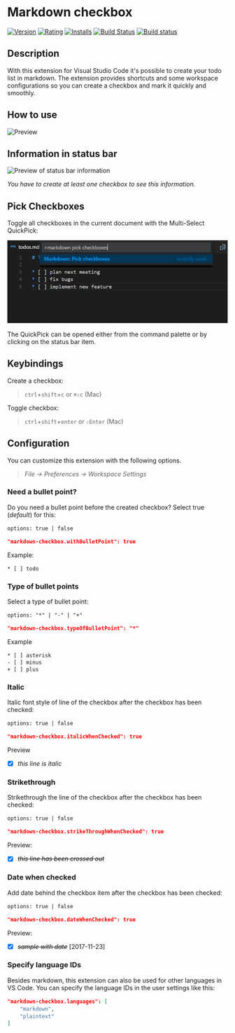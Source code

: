# Markdown checkbox
[![Version](https://vsmarketplacebadge.apphb.com/version/PKief.markdown-checkbox.svg)](https://marketplace.visualstudio.com/items?itemName=PKief.markdown-checkbox)
[![Rating](https://vsmarketplacebadge.apphb.com/rating-short/PKief.markdown-checkbox.svg)](https://marketplace.visualstudio.com/items?itemName=PKief.markdown-checkbox)
[![Installs](https://vsmarketplacebadge.apphb.com/installs/PKief.markdown-checkbox.svg)](https://marketplace.visualstudio.com/items?itemName=PKief.markdown-checkbox)
[![Build Status](https://travis-ci.org/PKief/vscode-markdown-checkbox.svg?branch=master)](https://travis-ci.org/PKief/vscode-markdown-checkbox)
[![Build status](https://ci.appveyor.com/api/projects/status/n7ot0okpi5fdrm1y?svg=true)](https://ci.appveyor.com/project/PKief/vscode-markdown-checkbox)
  
## Description
With this extension for Visual Studio Code it's possible to create your todo list in markdown. The extension provides shortcuts and some workspace configurations so you can create a checkbox and mark it quickly and smoothly.

## How to use
![Preview](https://raw.githubusercontent.com/PKief/vscode-extension-markdown-checkbox/master/images/preview.gif)

## Information in status bar
![Preview of status bar information](https://raw.githubusercontent.com/PKief/vscode-extension-markdown-checkbox/master/images/statusbar_preview.png)

*You have to create at least one checkbox to see this information.*

## Pick Checkboxes
Toggle all checkboxes in the current document with the Multi-Select QuickPick:

![Preview of Multi-Select QuickPick](images/pick_checkboxes.gif)

The QuickPick can be opened either from the command palette or by clicking on the status bar item.

## Keybindings
Create a checkbox:

> `ctrl`+`shift`+`c` or `⌘⇧c` (Mac)

Toggle checkbox:

> `ctrl`+`shift`+`enter` or `⇧Enter` (Mac)


## Configuration
You can customize this extension with the following options.

> *File -> Preferences -> Workspace Settings*


### Need a bullet point?
Do you need a bullet point before the created checkbox? Select true (*default*) for this:

    options: true | false

```json
"markdown-checkbox.withBulletPoint": true
```
Example:
```
* [ ] todo
```

### Type of bullet points
Select a type of bullet point:

    options: "*" | "-" | "+"
  
```json
"markdown-checkbox.typeOfBulletPoint": "*"
```

Example
```
* [ ] asterisk
- [ ] minus
+ [ ] plus
```

### Italic
Italic font style of line of the checkbox after the checkbox has been checked:

    options: true | false
  
```json
"markdown-checkbox.italicWhenChecked": true
```
Preview
* [X] *this line is italic*

### Strikethrough
Strikethrough the line of the checkbox after the checkbox has been checked:

    options: true | false
  
```json
"markdown-checkbox.strikeThroughWhenChecked": true
```
Preview:
* [X] ~~*this line has been crossed out*~~

### Date when checked
Add date behind the checkbox item after the checkbox has been checked:

    options: true | false
  
```json
"markdown-checkbox.dateWhenChecked": true
```
Preview:
* [X] ~~*sample with date*~~ [2017-11-23]

### Specify language IDs
Besides markdown, this extension can also be used for other languages in VS Code. You can specify the language IDs in the user settings like this:

```json
"markdown-checkbox.languages": [
    "markdown",
    "plaintext"
]
```